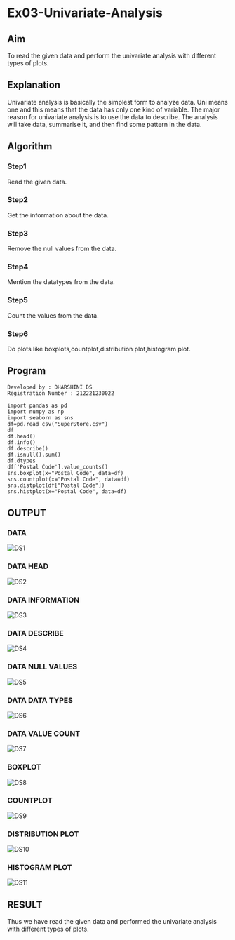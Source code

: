 # Ex03-Univariate-Analysis
## Aim

To read the given data and perform the univariate analysis with different types of plots.

## Explanation

Univariate analysis is basically the simplest form to analyze data. Uni means one and this means that the data has only one kind of variable. The major reason for univariate analysis is to use the data to describe. The analysis will take data, summarise it, and then find some pattern in the data.

## Algorithm

### Step1
Read the given data.

### Step2
Get the information about the data.

### Step3
Remove the null values from the data.

### Step4
Mention the datatypes from the data.

### Step5
Count the values from the data.

### Step6
Do plots like boxplots,countplot,distribution plot,histogram plot.

## Program
```
Developed by : DHARSHINI DS
Registration Number : 212221230022

import pandas as pd
import numpy as np
import seaborn as sns
df=pd.read_csv("SuperStore.csv")
df
df.head()
df.info()
df.describe()
df.isnull().sum()
df.dtypes
df['Postal Code'].value_counts()
sns.boxplot(x="Postal Code", data=df)
sns.countplot(x="Postal Code", data=df)
sns.distplot(df["Postal Code"])
sns.histplot(x="Postal Code", data=df)
```
## OUTPUT

### DATA
![DS1](https://user-images.githubusercontent.com/93427345/191898791-4de0a8c9-8581-41ea-8d84-b5ec9c6743c7.PNG)

### DATA HEAD
![DS2](https://user-images.githubusercontent.com/93427345/191898834-8d3130d9-0b40-4365-a3ea-74e3d28431d2.PNG)

### DATA INFORMATION
![DS3](https://user-images.githubusercontent.com/93427345/191898931-2e68fa8f-cf9d-43bc-a312-daf160e07afc.PNG)

### DATA DESCRIBE
![DS4](https://user-images.githubusercontent.com/93427345/191899037-e94c8007-a87b-4ead-b12d-71bd330a2a8c.PNG)

### DATA NULL VALUES
![DS5](https://user-images.githubusercontent.com/93427345/191899055-86795845-012e-4143-b9c9-8713c4a43ff4.PNG)

### DATA DATA TYPES
![DS6](https://user-images.githubusercontent.com/93427345/191899082-b33f146f-342f-4f3a-91eb-a75f3df20ffc.PNG)

### DATA VALUE COUNT
![DS7](https://user-images.githubusercontent.com/93427345/191899148-cd36cef2-1862-47bc-b22d-5b103fceb4cb.PNG)

### BOXPLOT
![DS8](https://user-images.githubusercontent.com/93427345/191899185-be661814-d402-4245-ba45-cbe649579323.PNG)

### COUNTPLOT
![DS9](https://user-images.githubusercontent.com/93427345/191899219-e401211a-2cfc-4307-94c8-80141da63e6c.PNG)

### DISTRIBUTION PLOT
![DS10](https://user-images.githubusercontent.com/93427345/191899278-36e61237-4504-4203-b341-bb5da1c7a3e8.PNG)

### HISTOGRAM PLOT
![DS11](https://user-images.githubusercontent.com/93427345/191899301-c3316b5a-2418-44e3-8422-c2e772aca695.PNG)

## RESULT
Thus we have read the given data and performed the univariate analysis with different types of plots.
